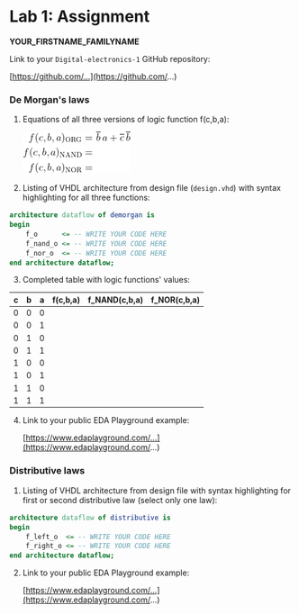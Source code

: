 # Lab 1: Assignment

**YOUR_FIRSTNAME_FAMILYNAME**

Link to your `Digital-electronics-1` GitHub repository:

   [https://github.com/...](https://github.com/...)


### De Morgan's laws

1. Equations of all three versions of logic function f(c,b,a):

   ![Logic function](Images/equations.png)

2. Listing of VHDL architecture from design file (`design.vhd`) with syntax highlighting for all three functions:

```vhdl
architecture dataflow of demorgan is
begin
    f_o      <= -- WRITE YOUR CODE HERE
    f_nand_o <= -- WRITE YOUR CODE HERE
    f_nor_o  <= -- WRITE YOUR CODE HERE
end architecture dataflow;
```

3. Completed table with logic functions' values:

| **c** | **b** |**a** | **f(c,b,a)** | **f_NAND(c,b,a)** | **f_NOR(c,b,a)** |
| :-: | :-: | :-: | :-: | :-: | :-: |
| 0 | 0 | 0 |  |  |  |
| 0 | 0 | 1 |  |  |  |
| 0 | 1 | 0 |  |  |  |
| 0 | 1 | 1 |  |  |  |
| 1 | 0 | 0 |  |  |  |
| 1 | 0 | 1 |  |  |  |
| 1 | 1 | 0 |  |  |  |
| 1 | 1 | 1 |  |  |  |

4. Link to your public EDA Playground example:

   [https://www.edaplayground.com/...](https://www.edaplayground.com/...)


### Distributive laws

1. Listing of VHDL architecture from design file with syntax highlighting for first or second distributive law (select only one law):

```vhdl
architecture dataflow of distributive is
begin
    f_left_o  <= -- WRITE YOUR CODE HERE
    f_right_o <= -- WRITE YOUR CODE HERE
end architecture dataflow;
```

2. Link to your public EDA Playground example:

   [https://www.edaplayground.com/...](https://www.edaplayground.com/...)

